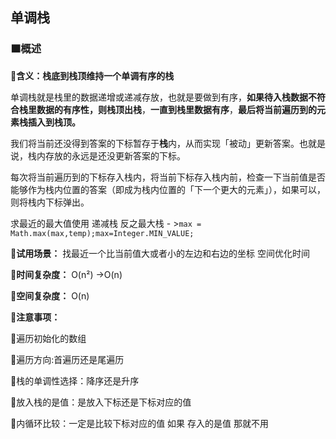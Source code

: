 ## 单调栈

### 🟧概述

**🔻含义：栈底到栈顶维持一个单调有序的栈**

单调栈就是栈里的数据递增或递减存放，也就是要做到有序，**如果待入栈数据不符合栈里数据的有序性，则栈顶出栈**，**一直到栈里数据有序**，**最后将当前遍历到的元素栈插入到栈顶。**

我们将当前还没得到答案的下标暂存于**栈**内，从而实现「被动」更新答案。也就是说，栈内存放的永远是还没更新答案的下标。

每次将当前遍历到的下标存入栈内，将当前下标存入栈内前，检查一下当前值是否能够作为栈内位置的答案（即成为栈内位置的「下一个更大的元素」），如果可以，则将栈内下标弹出。

求最近的最大值使用 递减栈 反之最大栈 - >`max = Math.max(max,temp);max=Integer.MIN_VALUE;`

**🔻试用场景：** 找最近一个比当前值大或者小的左边和右边的坐标 空间优化时间

**🔻时间复杂度：** O(n²) ->O(n)

**🔻空间复杂度：** O(n)

**🔻注意事项：**

🔸遍历初始化的数组

🔸遍历方向:首遍历还是尾遍历

🔸栈的单调性选择：降序还是升序

🔸放入栈的是值：是放入下标还是下标对应的值

🔸内循环比较：一定是比较下标对应的值 如果 存入的是值 那就不用

### 🟧模板

📌**降序栈：求最近的最大值**

```java
class Solution {
		//底部到顶部 依次递减
    public int[] deSeqStack(int[] nums) {
        int len = temperatures.length;
  
        Deque<Integer> stack = new LinkedList();

        for(){

            while(!stack.isEmpty()&&nums[i]>nums[stack.peek()]){
                int preIdx = stack.poll();
	              handle();
            }

             stack.push(i);
        }

    }
}
```

📌 **升序栈：求最近的最小值**

```java
class Solution {
		//底部到顶部 依次递减
    public int[] seqStack(int[] nums) {
        int len = temperatures.length;
  
        Deque<Integer> stack = new LinkedList();

        for(){

            while(!stack.isEmpty()&&nums[i]<nums[stack.peek()]){
                int preIdx = stack.poll();
	              handle();
            }

             stack.push(i);
        }

    }
}

```

### 🟧总结

**🔻思考1:为什么单调栈能避免暴力搜索？**

🔸使用空间换时间的方式去优化 额外维护一个单调栈 栈内记录元素下标 作为零时缓存 这个缓存是由**近及远**的 **在第二个循环去缓存中 判断当前元素是否符合题意**

🔸根据模板 第二层循环也是没有遍历原来的数组 而是遍历栈的零时缓存 将**O(n²) 降为 数组和栈的O(n) 遍历**

**🔻思考2:单调栈本质？**

🔸**单调栈**本质上来源于**单调性**，一般可以理解为 当遍历到的元素的 不符合单调性的时候 拿他和栈顶元素比较 如果一直不符合 就一直栈顶元素出栈 直到符合预期

**🔻思考3:**单调栈**实际应用？**

🔸暂无

**🔻思考4:**单调栈**的限制条件？**

🔸空间O(n)

